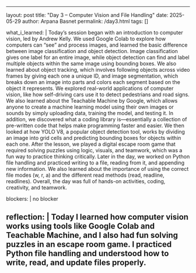 
---
layout: post
title: "Day 3 – Computer Vision and File Handling"
date: 2025-05-29
author: Arpana Basnet
permalink: /day3.html
tags: []

what_i_learned: |
  Today’s session began with an introduction to computer vision, led by Andrew Kelly. We used Google Colab to explore how computers can “see” and process images, and learned the basic difference between image classification and object detection. Image classification gives one label for an entire image, while object detection can find and label multiple objects within the same image using bounding boxes. We also learned about object tracking, which involves following objects across video frames by giving each one a unique ID, and image segmentation, which breaks down an image into parts and colors each segment based on the object it represents. We explored real-world applications of computer vision, like how self-driving cars use it to detect pedestrians and road signs. We also learned about the Teachable Machine by Google, which allows anyone to create a machine learning model using their own images or sounds by simply uploading data, training the model, and testing it. In addition, we discovered what a coding library is—essentially a collection of pre-written code that helps make programming faster and easier. We then looked at how YOLO V8, a popular object detection tool, works by dividing an image into grid cells and predicting bounding boxes for objects within each one. After the lesson, we played a digital escape room game that required solving puzzles using logic, visuals, and teamwork, which was a fun way to practice thinking critically. Later in the day, we worked on Python file handling and practiced writing to a file, reading from it, and appending new information. We also learned about the importance of using the correct file modes (w, r, a) and the different read methods (read, readline, readlines). Overall, the day was full of hands-on activities, coding, creativity, and teamwork.

blockers: |
  no blocker

reflection: |
  Today I learned how computer vision works using tools like Google Colab and Teachable Machine, and I also had fun solving puzzles in an escape room game. I practiced Python file handling and understood how to write, read, and update files properly.
---
